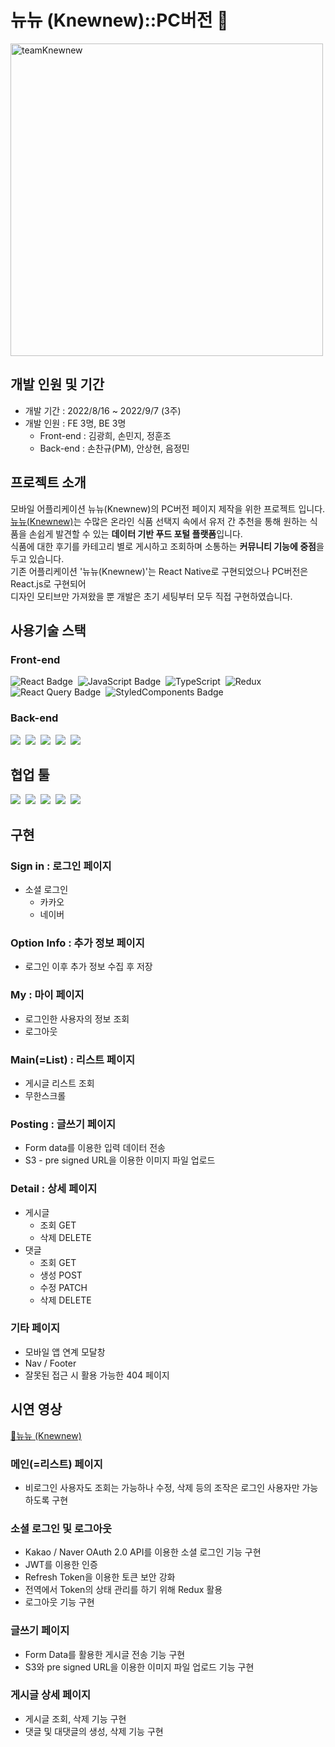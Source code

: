 # 뉴뉴 (Knewnew)::PC버전 🍭

<img src="https://user-images.githubusercontent.com/104430030/188837571-d895300c-0e2b-4cb9-907d-015b96852369.JPG" alt="teamKnewnew" width="500px" />

## 개발 인원 및 기간

- 개발 기간 : 2022/8/16 ~ 2022/9/7 (3주)
- 개발 인원 : FE 3명, BE 3명
  - Front-end : 김광희, 손민지, 정훈조
  - Back-end : 손찬규(PM), 안상현, 음정민

## 프로젝트 소개

모바일 어플리케이션 뉴뉴(Knewnew)의 PC버전 페이지 제작을 위한 프로젝트 입니다.<br>
[뉴뉴(Knewnew)](https://play.google.com/store/apps/details?id=com.mealing.knewnnew)는 수많은 온라인 식품 선택지 속에서 유저 간 추천을 통해 원하는 식품을 손쉽게 발견할 수 있는 **데이터 기반 푸드 포털 플랫폼**입니다.<br>
식품에 대한 후기를 카테고리 별로 게시하고 조회하며 소통하는 **커뮤니티 기능에 중점**을 두고 있습니다.<br>
기존 어플리케이션 '뉴뉴(Knewnew)'는 React Native로 구현되었으나 PC버전은 React.js로 구현되어<br>
디자인 모티브만 가져왔을 뿐 개발은 초기 세팅부터 모두 직접 구현하였습니다.<br>

## 사용기술 스택

### Front-end<br>
![React Badge](https://img.shields.io/badge/React-61DAFB?style=for-the-badge&logo=React&logoColor=white)&nbsp;
![JavaScript Badge](https://img.shields.io/badge/Javascript-F7DF1E?style=for-the-badge&logo=Javascript&logoColor=white)&nbsp;
![TypeScript](https://img.shields.io/badge/TypeScript-3178C6?style=for-the-badge&logo=typescript&logoColor=white)&nbsp;
![Redux](https://img.shields.io/badge/Redux-764ABC?style=for-the-badge&logo=redux&logoColor=white)&nbsp;
![React Query Badge](https://img.shields.io/badge/ReactQuery-FF4154?style=for-the-badge&logo=React&logoColor=white)&nbsp;
![StyledComponents Badge](https://img.shields.io/badge/styled--components-DB7093?style=for-the-badge&logo=styled-components&logoColor=white)

### Back-end<br>
<img src="https://img.shields.io/badge/Python-3776AB?style=for-the-badge&logo=Python&logoColor=white"/>&nbsp;
<img src="https://img.shields.io/badge/Django-092E20?style=for-the-badge&logo=Django&logoColor=white"/>&nbsp;
<img src="https://img.shields.io/badge/PostgreSQL-4169E1?style=for-the-badge&logo=PostgreSQL&logoColor=white"/>&nbsp;
<img src="https://img.shields.io/badge/Poetry-60A5FA?style=for-the-badge&logo=Poetry&logoColor=white"/>&nbsp;
<img src="https://img.shields.io/badge/Amazon_S3-569A31?style=for-the-badge&logo=Amazon_S3&logoColor=white"/>&nbsp;

## 협업 툴
<img src="https://img.shields.io/badge/Postman-FF6C37?style=for-the-badge&logo=MySQL&logoColor=white"/>&nbsp;
<img src="https://img.shields.io/badge/Slack-4A154B?style=for-the-badge&logo=Slack&logoColor=white"/>&nbsp;
<img src="https://img.shields.io/badge/Trello-0052CC?style=for-the-badge&logo=Trello&logoColor=white"/>&nbsp;
<img src="https://img.shields.io/badge/Notion-000000?style=for-the-badge&logo=Notion&logoColor=white"/>&nbsp;
<img src="https://img.shields.io/badge/Github-181717?style=for-the-badge&logo=Github&logoColor=white"/>&nbsp;


## 구현 

### Sign in : 로그인 페이지
- 소셜 로그인
    - 카카오
    - 네이버

### Option Info : 추가 정보 페이지
- 로그인 이후 추가 정보 수집 후 저장

### My : 마이 페이지
- 로그인한 사용자의 정보 조회
- 로그아웃

### Main(=List) : 리스트 페이지
- 게시글 리스트 조회
- 무한스크롤

### Posting : 글쓰기 페이지
- Form data를 이용한 입력 데이터 전송
- S3 - pre signed URL을 이용한 이미지 파일 업로드

### Detail : 상세 페이지
- 게시글
    - 조회 GET
    - 삭제 DELETE
- 댓글
    - 조회 GET
    - 생성 POST
    - 수정 PATCH
    - 삭제 DELETE

### 기타 페이지
- 모바일 앱 연계 모달창
- Nav / Footer
- 잘못된 접근 시 활용 가능한 404 페이지

## 시연 영상

[🍭뉴뉴 (Knewnew)](http://www.youtube.com/)

### 메인(=리스트) 페이지
- 비로그인 사용자도 조회는 가능하나 수정, 삭제 등의 조작은 로그인 사용자만 가능하도록 구현 

### 소셜 로그인 및 로그아웃
- Kakao / Naver OAuth 2.0 API를 이용한 소셜 로그인 기능 구현
- JWT를 이용한 인증
- Refresh Token을 이용한 토큰 보안 강화
- 전역에서 Token의 상태 관리를 하기 위해 Redux 활용
- 로그아웃 기능 구현

### 글쓰기 페이지
- Form Data를 활용한 게시글 전송 기능 구현
- S3와 pre signed URL을 이용한 이미지 파일 업로드 기능 구현

### 게시글 상세 페이지
- 게시글 조회, 삭제 기능 구현
- 댓글 및 대댓글의 생성, 삭제 기능 구현

